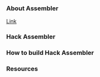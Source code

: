 ### About Assembler

[Link](https://github.com/amarjeet-saini/Hack-Assembler)
### Hack Assembler


### How to build Hack Assembler


### Resources
